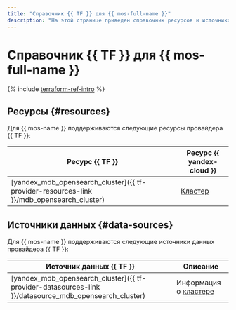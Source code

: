 ```yaml
---
title: "Справочник {{ TF }} для {{ mos-full-name }}"
description: "На этой странице приведен справочник ресурсов и источников данных провайдера {{ TF }}, которые поддерживаются для сервиса {{ mos-name }}."
---
```


# Справочник {{ TF }} для {{ mos-full-name }}

{% include [terraform-ref-intro](../_includes/terraform-ref-intro.md) %}

## Ресурсы {#resources}

Для {{ mos-name }} поддерживаются следующие ресурсы провайдера {{ TF }}:

| **Ресурс {{ TF }}** | **Ресурс {{ yandex-cloud }}** |
| --- | --- |
| [yandex_mdb_opensearch_cluster]({{ tf-provider-resources-link }}/mdb_opensearch_cluster) | [Кластер](./concepts/index.md) |

## Источники данных {#data-sources}

Для {{ mos-name }} поддерживаются следующие источники данных провайдера {{ TF }}:

| **Источник данных {{ TF }}** | **Описание** |
| --- | --- |
| [yandex_mdb_opensearch_cluster]({{ tf-provider-datasources-link }}/datasource_mdb_opensearch_cluster) | Информация о [кластере](./concepts/index.md) |